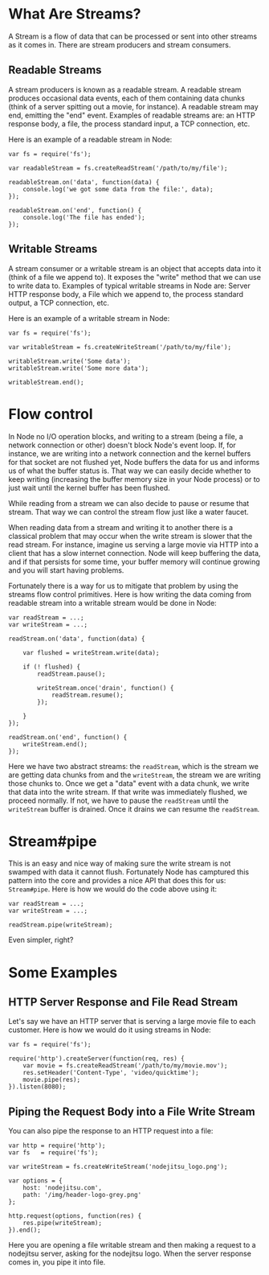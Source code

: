 # What Are Streams?

A Stream is a flow of data that can be processed or sent into other streams as it comes in. There are stream producers and stream consumers.

## Readable Streams

A stream producers is known as a readable stream. A readable stream produces occasional data events, each of them containing data chunks (think of a server spitting out a movie, for instance). A readable stream may end, emitting the "end" event. Examples of readable streams are: an HTTP response body, a file, the process standard input, a TCP connection, etc.

Here is an example of a readable stream in Node:

    var fs = require('fs');
    
    var readableStream = fs.createReadStream('/path/to/my/file');
    
    readableStream.on('data', function(data) {
    	console.log('we got some data from the file:', data);
    });

    readableStream.on('end', function() {
    	console.log('The file has ended');
    });

## Writable Streams

A stream consumer or a writable stream is an object that accepts data into it (think of a file we append to). It exposes the "write" method that we can use to write data to. Examples of typical writable streams in Node are: Server HTTP response body, a File which we append to, the process standard output, a TCP connection, etc.

Here is an example of a writable stream in Node:

    var fs = require('fs');

    var writableStream = fs.createWriteStream('/path/to/my/file');

    writableStream.write('Some data');
    writableStream.write('Some more data');

    writableStream.end();

# Flow control

In Node no I/O operation blocks, and writing to a stream (being a file, a network connection or other) doesn't block Node's event loop. If, for instance, we are writing into a network connection and the kernel buffers for that socket are not flushed yet, Node buffers the data for us and informs us of what the buffer status is. That way we can easily decide whether to keep writing (increasing the buffer memory size in your Node process) or to just wait until the kernel buffer has been flushed.

While reading from a stream we can also decide to pause or resume that stream. That way we can  control the stream flow just like a water faucet.

When reading data from a stream and writing it to another there is a classical problem that may occur when the write stream is slower that the read stream. For instance, imagine us serving a large movie via HTTP into a client that has a slow internet connection. Node will keep buffering the data, and if that persists for some time, your buffer memory will continue growing and you will start having problems.

Fortunately there is a way for us to mitigate that problem by using the streams flow control primitives. Here is how writing the data coming from readable stream into a writable stream would be done in Node:

    var readStream = ...;
    var writeStream = ...;

    readStream.on('data', function(data) {

    	var flushed = writeStream.write(data);

    	if (! flushed) {
    		readStream.pause();
    		
    		writeStream.once('drain', function() {
    			readStream.resume();
    		});

    	}
    });

    readStream.on('end', function() {
    	writeStream.end();
    });

Here we have two abstract streams: the `readStream`, which is the stream we are getting data chunks from and the `writeStream`, the stream we are writing those chunks to. Once we get a "data" event with a data chunk, we write that data into the write stream. If that write was immediately flushed, we proceed normally. If not, we have to pause the `readStream` until the `writeStream` buffer is drained. Once it drains we can resume the `readStream`.

# Stream#pipe

This is an easy and nice way of making sure the write stream is not swamped with data it cannot flush. Fortunately Node has camptured this pattern into the core and provides a nice API that does this for us: `Stream#pipe`. Here is how we would do the code above using it:

    var readStream = ...;
    var writeStream = ...;

    readStream.pipe(writeStream);

Even simpler, right?

# Some Examples

## HTTP Server Response and File Read Stream

Let's say we have an HTTP server that is serving a large movie file to each customer. Here is how we would do it using streams in Node:


    var fs = require('fs');

	require('http').createServer(function(req, res) {
		var movie = fs.createReadStream('/path/to/my/movie.mov');
		res.setHeader('Content-Type', 'video/quicktime');
		movie.pipe(res);
	}).listen(8080);

## Piping the Request Body into a File Write Stream

You can also pipe the response to an HTTP request into a file:

    var http = require('http');
	var fs   = require('fs');

	var writeStream = fs.createWriteStream('nodejitsu_logo.png');

	var options = {
		host: 'nodejitsu.com',
		path: '/img/header-logo-grey.png'
	};

	http.request(options, function(res) {
		res.pipe(writeStream);
	}).end();

Here you are opening a file writable stream and then making a request to a nodejitsu server, asking for the nodejitsu logo. When the server response comes in, you pipe it into file.